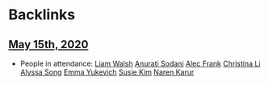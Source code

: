 
# Backlinks
## [May 15th, 2020](<May 15th, 2020.md>)
- People in attendance: [Liam Walsh](<Liam Walsh.md>) [Anurati Sodani](<Anurati Sodani.md>) [Alec Frank](<Alec Frank.md>) [Christina Li](<Christina Li.md>) [Alyssa Song](<Alyssa Song.md>) [Emma Yukevich](<Emma Yukevich.md>) [Susie Kim](<Susie Kim.md>) [Naren Karur](<Naren Karur.md>)

